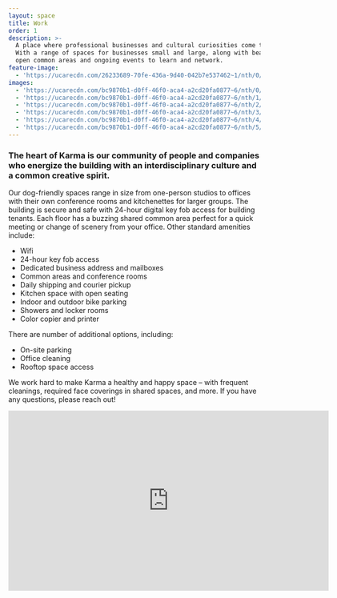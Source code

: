 ```yaml
---
layout: space
title: Work
order: 1
description: >-
  A place where professional businesses and cultural curiosities come together.
  With a range of spaces for businesses small and large, along with beautiful
  open common areas and ongoing events to learn and network.
feature-image:
  - 'https://ucarecdn.com/26233689-70fe-436a-9d40-042b7e537462~1/nth/0/'
images:
  - 'https://ucarecdn.com/bc9870b1-d0ff-46f0-aca4-a2cd20fa0877~6/nth/0/'
  - 'https://ucarecdn.com/bc9870b1-d0ff-46f0-aca4-a2cd20fa0877~6/nth/1/'
  - 'https://ucarecdn.com/bc9870b1-d0ff-46f0-aca4-a2cd20fa0877~6/nth/2/'
  - 'https://ucarecdn.com/bc9870b1-d0ff-46f0-aca4-a2cd20fa0877~6/nth/3/'
  - 'https://ucarecdn.com/bc9870b1-d0ff-46f0-aca4-a2cd20fa0877~6/nth/4/'
  - 'https://ucarecdn.com/bc9870b1-d0ff-46f0-aca4-a2cd20fa0877~6/nth/5/'
---
```

### The heart of Karma is our community of people and companies who energize the building with an interdisciplinary culture and a common creative spirit.

Our dog-friendly spaces range in size from one-person studios to offices with their own conference rooms and kitchenettes for larger groups. The building is secure and safe with 24-hour digital key fob access for building tenants. Each floor has a buzzing shared common area perfect for a quick meeting or change of scenery from your office. Other standard amenities include:

* Wifi
* 24-hour key fob access
* Dedicated business address and mailboxes
* Common areas and conference rooms
* Daily shipping and courier pickup
* Kitchen space with open seating
* Indoor and outdoor bike parking
* Showers and locker rooms
* Color copier and printer

There are number of additional options, including:

* On-site parking 
* Office cleaning
* Rooftop space access

We work hard to make Karma a healthy and happy space – with frequent cleanings, required face coverings in shared spaces, and more. If you have any questions, please reach out!

<iframe src="https://player.vimeo.com/video/437897268" width="640" height="360" frameborder="0" allow="autoplay; fullscreen" allowfullscreen></iframe>

<p><a href="https://vimeo.com/437897268"></a> </p>
